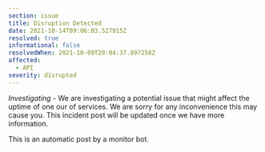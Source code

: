 ```yaml
---
section: issue
title: Disruption Detected
date: 2021-10-14T09:06:03.527915Z
resolved: true
informational: false
resolvedWhen: 2021-10-09T20:04:37.897258Z
affected:
  - API
severity: disrupted
---
```

*Investigating* - We are investigating a potential issue that might affect the uptime of one our of services. We are sorry for any inconvenience this may cause you. This incident post will be updated once we have more information.

This is an automatic post by a monitor bot.
        